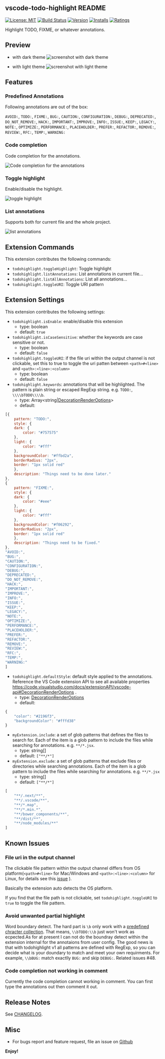 vscode-todo-highlight README
---
[![License: MIT](https://img.shields.io/badge/License-MIT-brightgreen.svg)](https://opensource.org/licenses/MIT) [![Build Status](https://travis-ci.org/wayou/vscode-todo-highlight.svg?branch=master)](https://travis-ci.org/wayou/vscode-todo-highlight) [![Version](https://vsmarketplacebadge.apphb.com/version-short/wayou.vscode-todo-highlight.svg)](https://marketplace.visualstudio.com/items?itemName=wayou.vscode-todo-highlight) [![Installs](https://vsmarketplacebadge.apphb.com/installs-short/wayou.vscode-todo-highlight.svg)](https://marketplace.visualstudio.com/items?itemName=wayou.vscode-todo-highlight) [![Ratings](https://vsmarketplacebadge.apphb.com/rating-short/wayou.vscode-todo-highlight.svg)](https://marketplace.visualstudio.com/items?itemName=wayou.vscode-todo-highlight)

Highlight TODO, FIXME, or whatever annotations.

## Preview

- with dark theme
![screenshot with dark theme](./assets/screenshot_dark.png)

- with light theme
![screenshot with light theme](./assets/screenshot_light.png)


## Features

### Predefined Annotations

Following annotations are out of the box:

`AVOID:`,
`TODO:`,
`FIXME:`,
`BUG:`,
`CAUTION:`,
`CONFIGURATION:`,
`DEBUG:`,
`DEPRECATED:`,
`DO_NOT_REMOVE:`,
`HACK:`,
`IMPORTANT:`,
`IMPROVE:`,
`INFO:`,
`ISSUE:`,
`KEEP:`,
`LEGACY:`,
`NOTE:`,
`OPTIMIZE:`,
`PERFORMANCE:`,
`PLACEHOLDER:`,
`PREFER:`,
`REFACTOR:`,
`REMOVE:`,
`REVIEW:`,
`RFC:`,
`TEMP:`,
`WARNING:`


### Code completion

Code completion for the annotations.

![Code completion for the annotations](./assets/code_completion.gif)


### Toggle highlight

Enable/disable the highlight.

![toggle highlight](./assets/toggle_highlight.gif)


### List annotations

Supports both for current file and the whole project.

![list annotations](./assets/list_annotations.gif)


## Extension Commands

This extension contributes the following commands:

- `todohighlight.toggleHighlight`: Toggle highlight
- `todohighlight.listAnnotations`: List annotations in current file...
- `todohighlight.listAllAnnotations`: List all annotations...
- `todohighlight.toggleURI`: Toggle URI pattern


## Extension Settings

This extension contributes the following settings:

- `todohighlight.isEnable`: enable/disable this extension
    - type: boolean
    - default: `true`
- `todohighlight.isCaseSensitive`: whether the keywords are case sensitive or not.
    - type: boolean
    - default: `false`
- `todohighlight.toggleURI`: if the file uri within the output channel is not clickable, set this to true to toggle the uri patten between `<path>#<line>` and `<path>:<line>:<column>`
    - type: boolean
    - default: `false`
- `todohighlight.keywords`: annotations that will be highlighted. The pattern is plain string or escaped RegExp string. e.g. `TODO:`, `\\\\bTODO\\\\b`.
    - type: Array<string|[DecorationRenderOptions](https://code.visualstudio.com/docs/extensionAPI/vscode-api#DecorationRenderOptions)>
    - default: 
```js
[{
    pattern: "TODO:",
    style: {
    dark: {
        color: "#757575"
    },
    light: {
        color: "#fff"
    },
    backgroundColor: "#ffbd2a",
    borderRadius: "2px",
    border: "1px solid red"
    },
    description: "Things need to be done later."
},
{
    pattern: "FIXME:",
    style: {
    dark: {
        color: "#eee"
    },
    light: {
        color: "#fff"
    },
    backgroundColor: "#f06292",
    borderRadius: "2px",
    border: "1px solid red"
    },
    description: "Things need to be fixed."
},
"AVOID:",
"BUG:",
"CAUTION:",
"CONFIGURATION:",
"DEBUG:",
"DEPRECATED:",
"DO_NOT_REMOVE:",
"HACK:",
"IMPORTANT:",
"IMPROVE:",
"INFO:",
"ISSUE:",
"KEEP:",
"LEGACY:",
"NOTE:",
"OPTIMIZE:",
"PERFORMANCE:",
"PLACEHOLDER:",
"PREFER:",
"REFACTOR:",
"REMOVE:",
"REVIEW:",
"RFC:",
"TEMP:",
"WARNING:"
]
```
- `todohighlight.defaultStyle`: default style applied to the annotations. Reference the VS Code extension API to see all available properties https://code.visualstudio.com/docs/extensionAPI/vscode-api#DecorationRenderOptions .
    - type: [DecorationRenderOptions](https://code.visualstudio.com/docs/extensionAPI/vscode-api#DecorationRenderOptions)
    - default: 
```js
{
    "color": "#2196f3",
    "backgroundColor": "#fffd38"
}
```
- `myExtension.include`: a set of glob patterns that defines the files to search for. Each of the item is a glob pattern to include the files while searching for annotations. e.g. `**/*.jsx`.
    - type: string[]
    - default: `["**/*"]`
- `myExtension.exclude`: a set of glob patterns that exclude files or directories while searching annotations. Each of the item is a glob pattern to include the files while searching for annotations. e.g. `**/*.jsx`
    - type: string[]
    - default: `["**/*"]`
```js
[
    "**/.next/**",
    "**/.vscode/**",
    "**/*.map",
    "**/*.min.*",
    "**/bower_components/**",
    "**/dist/**",
    "**/node_modules/**"
]
```


## Known Issues

### File uri in the output channel
 The clickable file pattern within the output channel differs from OS platform(`<path>#<line>` for Mac/Windows and `<path>:<line>:<column>` for Linux, for details see this [issue](https://github.com/Microsoft/vscode/issues/586) ). 

 Basically the extension auto detects the OS platform.

 If you find that the file path is not clickable, set `todohighlight.toggleURI` to `true` to toggle the file pattern.
  

### Avoid unwanted partial highlight

Word boundary detect. The hard part is `\b` only work with a [predefined chracter collection](http://www.ecma-international.org/ecma-262/5.1/#sec-15.10.2.6). That means, `\\bTODO:\\b` just won't work as ecpected.As for at present I can not do the boundray detect within the extension internal for the annotaions from user config. The good news is that with todohighlight v1 all patterns are defined with RegExp, so you can decide what is your doundary to match and meet your own requirments. For example, `\\bBUG:` match exactlly `BUG:` and skip `DEBUG:`. Related issues #48.


### Code completion not working in comment

Currently the code completion cannot working in comment. You can first type the annotations out then comment it out.


## Release Notes

See [CHANGELOG](./CHANGELOG.md).


## Misc

- For bugs report and feature request, file an issue on [Github](https://github.com/wayou/vscode-todo-highlight/issues)


**Enjoy!**
